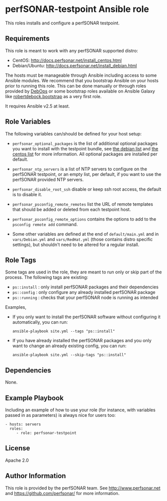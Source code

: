 perfSONAR-testpoint Ansible role
================================

This roles installs and configure a perfSONAR testpoint.

Requirements
------------

This role is meant to work with any perfSONAR supported distro:

  - CentOS: http://docs.perfsonar.net/install_centos.html
  - Debian/Ubuntu: http://docs.perfsonar.net/install_debian.html

The hosts must be manageable through Ansible including access to some Ansible modules.  We recommend that you bootstrap Ansible on your hosts prior to running this role.  This can be done manually or through roles provided by [DebOps][debops] or some bootstrap roles available on Ansible Galaxy like [robertdebock.bootstrap][rdbs] as a very first role.

It requires Ansible v2.5 at least.

Role Variables
--------------

The following variables can/should be defined for your host setup:

  - `perfsonar_optional_packages` is the list of additional optional packages you want to install with the testpoint bundle, see [the debian list][debian-optional] and [the centos list][centos-optional] for more information.  All optional packages are installed per default.
  - `perfsonar_ntp_servers` is a list of NTP servers to configure on the perfSONAR testpoint, or an empty list, per default, if you want to use the perfSONAR provided NTP servers.
  - `perfsonar_disable_root_ssh` disable or keep ssh root access, the default is to disable it.
  - `perfsonar_psconfig_remote_remotes` list the URL of remote templates that should be added or deleted from each testpoint host.
  - `perfsonar_psconfig_remote_options` contains the options to add to the `psconfig remote add` command.

  - Some other variables are defined at the end of `default/main.yml` and in `vars/Debian.yml` and `vars/RedHat.yml` (those contains distro specific settings), but shouldn't need to be altered for a regular install.

Role Tags
---------

Some tags are used in the role, they are meant to run only or skip part of the process.  The following tags are existing:

  - `ps::install` : only install perfSONAR packages and their dependencies
  - `ps::config` : only configure any already installed perfSONAR package
  - `ps::running` : checks that your perfSONAR node is running as intended

Examples,

  - If you only want to install the perfSONAR software without configuring it automatically, you can run:

        ansible-playbook site.yml --tags "ps::install"

  - If you have already installed the perfSONAR packages and you only want to change an already existing config, you can run:

        ansible-playbook site.yml --skip-tags "ps::install"

Dependencies
------------

None.

Example Playbook
----------------

Including an example of how to use your role (for instance, with variables passed in as parameters) is always nice for users too:

    - hosts: servers
      roles:
         - role: perfsonar-testpoint

License
-------

Apache 2.0

Author Information
------------------

This role is provided by the perfSONAR team.  See http://www.perfsonar.net and https://github.com/perfsonar/ for more information.


[debops]: https://debops.org/
[rdbs]: https://galaxy.ansible.com/robertdebock/bootstrap/
[debian-optional]: http://docs.perfsonar.net/install_debian.html#optional-packages
[centos-optional]: http://docs.perfsonar.net/install_centos.html#optional-packages
